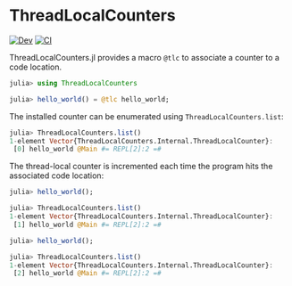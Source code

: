 # ThreadLocalCounters

[![Dev](https://img.shields.io/badge/docs-dev-blue.svg)](https://juliaconcurrent.github.io/ThreadLocalCounters.jl/dev)
[![CI](https://github.com/JuliaConcurrent/ThreadLocalCounters.jl/actions/workflows/ci.yml/badge.svg)](https://github.com/JuliaConcurrent/ThreadLocalCounters.jl/actions/workflows/ci.yml)

ThreadLocalCounters.jl provides a macro `@tlc` to associate a counter to a code location.

```julia
julia> using ThreadLocalCounters

julia> hello_world() = @tlc hello_world;
```

The installed counter can be enumerated using `ThreadLocalCounters.list`:

```JULIA
julia> ThreadLocalCounters.list()
1-element Vector{ThreadLocalCounters.Internal.ThreadLocalCounter}:
 [0] hello_world @Main #= REPL[2]:2 =#
```

The thread-local counter is incremented each time the program hits the associated code
location:

```JULIA
julia> hello_world();

julia> ThreadLocalCounters.list()
1-element Vector{ThreadLocalCounters.Internal.ThreadLocalCounter}:
 [1] hello_world @Main #= REPL[2]:2 =#

julia> hello_world();

julia> ThreadLocalCounters.list()
1-element Vector{ThreadLocalCounters.Internal.ThreadLocalCounter}:
 [2] hello_world @Main #= REPL[2]:2 =#
```
